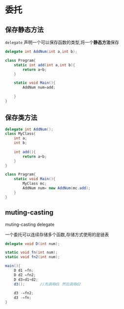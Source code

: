 #  委托

## 保存静态方法

`delegate` 声明一个可以保存函数的类型,将一个**静态方法**保存

```c#
delegate int AddNum(int a,int b);

class Program{
    static int add(int a,int b){
        return a+b;   
    }

    static void Main(){
        AddNum num=add;
		
    }
}
```

## 保存类方法

```c#
delegate int AddNum();
class MyClass{
    int a;
    int b;
    
    int add(){
     	return a+b;   
    }
}

class Pragram{
  	static void Main(){
        MyClass mc;
        AddNum num= new AddNum(mc.add);
    }
}
```

## muting-casting 

muting-casting delegate

一个委托可以连续存储多个函数,存储方式使用的是链表

```c#
delegate void D(int num);

static void fn(int num);
static void fn2(int num);

main(){
    D d1 =fn;
    D d2 =fn2;
    D d3=d1+d2;
    d3();		//先调用d1 然后调用d2  
    
    d3 -=fn2;
    d3 -=fn;
}
```

## 